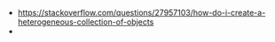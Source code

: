 - https://stackoverflow.com/questions/27957103/how-do-i-create-a-heterogeneous-collection-of-objects
-